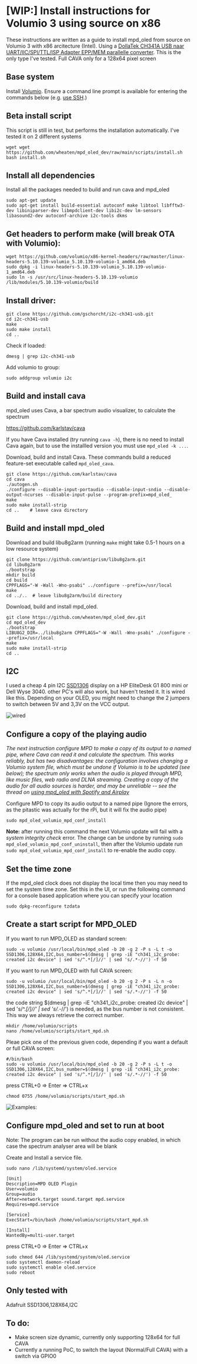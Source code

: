 # [WIP:] Install instructions for Volumio 3 using source on x86
These instructions are written as a guide to install mpd_oled from source on Volumio 3 with x86 arcitecture (Intel).
Using a [DollaTek CH341A USB naar UART/IIC/SPI/TTL/ISP Adapter EPP/MEM parallelle converter](https://www.amazon.nl/gp/product/B07DJZDRKG).
This is the only type I've tested.
Full CAVA only for a 128x64 pixel screen

## Base system

Install [Volumio](https://volumio.org/). Ensure a command line prompt is
available for entering the commands below (e.g.
[use SSH](https://volumio.github.io/docs/User_Manual/SSH.html).)

## Beta install script

This script is still in test, but performs the installation automatically.
I've tested it on 2 different systems
```
wget wget https://github.com/wheaten/mpd_oled_dev/raw/main/scripts/install.sh
bash install.sh
```

## Install all dependencies

Install all the packages needed to build and run cava and mpd_oled
```
sudo apt-get update
sudo apt-get install build-essential autoconf make libtool libfftw3-dev libiniparser-dev libmpdclient-dev libi2c-dev lm-sensors libasound2-dev autoconf-archive i2c-tools dkms
```

## Get headers to perform make (will break OTA with Volumio):
```
wget https://github.com/volumio/x86-kernel-headers/raw/master/linux-headers-5.10.139-volumio_5.10.139-volumio-1_amd64.deb
sudo dpkg -i linux-headers-5.10.139-volumio_5.10.139-volumio-1_amd64.deb
sudo ln -s /usr/src/linux-headers-5.10.139-volumio /lib/modules/5.10.139-volumio/build
```

## Install driver:

```
git clone https://github.com/gschorcht/i2c-ch341-usb.git
cd i2c-ch341-usb
make
sudo make install
cd ..
```

Check if loaded:
```
dmesg | grep i2c-ch341-usb
```

Add volumio to group:
```
sudo addgroup volumio i2c

```

## Build and install cava

mpd_oled uses Cava, a bar spectrum audio visualizer, to calculate the spectrum
   
   <https://github.com/karlstav/cava>

If you have Cava installed (try running `cava -h`), there is no need
to install Cava again, but to use the installled version you must use
`mpd_oled -k ...`.

Download, build and install Cava. These commands build a reduced
feature-set executable called `mpd_oled_cava`.
```
git clone https://github.com/karlstav/cava
cd cava
./autogen.sh
./configure --disable-input-portaudio --disable-input-sndio --disable-output-ncurses --disable-input-pulse --program-prefix=mpd_oled_
make
sudo make install-strip
cd ..    # leave cava directory
```

## Build and install mpd_oled

Download and build libu8g2arm (running `make` might take 0.5-1 hours on a low resource system)
```
git clone https://github.com/antiprism/libu8g2arm.git
cd libu8g2arm
./bootstrap
mkdir build
cd build
CPPFLAGS="-W -Wall -Wno-psabi" ../configure --prefix=/usr/local
make
cd ../..  # leave libu8g2arm/build directory
```

Download, build and install mpd_oled.
```
git clone https://github.com/wheaten/mpd_oled_dev.git
cd mpd_oled_dev
./bootstrap
LIBU8G2_DIR=../libu8g2arm CPPFLAGS="-W -Wall -Wno-psabi" ./configure --prefix=/usr/local
make
sudo make install-strip
cd ..
```

## I2C

I used a cheap 4 pin I2C [SSD1306](https://www.amazon.nl/gp/product/B074NJMPYJ) display on a HP EliteDesk G1 800 mini or Dell Wyse 3040. 
other PC's will also work, but haven't tested it.
It is wired like this. Depending on your OLED, you might need to change the 2 jumpers to switch between 5V and 3,3V on the VCC output.

![wired](connection_i2c.png)  


## Configure a copy of the playing audio
*The next instruction configure MPD to make a copy of its output to a*
*named pipe, where Cava can read it and calculate the spectrum.*
*This works reliably, but has two disadvantages: the configuration*
*involves changing a Volumio system file, which must be undone*
*if Volumio is to be updated (see below); the spectrum*
*only works when the audio is played through MPD, like music files,*
*web radio and DLNA streaming. Creating a copy of the audio for all*
*audio sources is harder, and may be unreliable -- see the thread on*
*[using mpd_oled with Spotify and Airplay](https://github.com/antiprism/mpd_oled/issues/4)*

Configure MPD to copy its audio output to a named pipe
(Ignore the errors, as the pitastic was actually for the rPi, but it will fix the audio pipe)
```
sudo mpd_oled_volumio_mpd_conf_install
```

**Note:** after running this command the next Volumio update will fail
with a *system integrity check* error. The change can be undone by running
`sudo mpd_oled_volumio_mpd_conf_uninstall`, then after the Volumio update
run `sudo mpd_oled_volumio_mpd_conf_install` to re-enable the audio copy.

## Set the time zone

If the mpd_oled clock does not display the local time then you may need
to set the system time zone. Set this in the UI, or run the following
command for a console based application where you can specify your location
```
sudo dpkg-reconfigure tzdata
```

## Create a start script for MPD_OLED
If you want to run MPD_OLED as standard screen:
```
sudo -u volumio /usr/local/bin/mpd_oled -b 20 -g 2 -P s -L t -o SSD1306,128X64,I2C,bus_number=$(dmesg | grep -iE "ch341_i2c_probe: created i2c device" | sed 's/^.*[/]//' | sed 's/.*-//') -f 50
```
If you want to run MPD_OLED with full CAVA screen:
```
sudo -u volumio /usr/local/bin/mpd_oled -b 20 -g 2 -P s -L n -o SSD1306,128X64,I2C,bus_number=$(dmesg | grep -iE "ch341_i2c_probe: created i2c device" | sed 's/^.*[/]//' | sed 's/.*-//') -f 50
```

the code string $(dmesg | grep -iE "ch341_i2c_probe: created i2c device" | sed 's/^.*[/]//' | sed 's/.*-//') is needed, as the bus number is not consistent. This way we always retrieve the correct number.


```
mkdir /home/volumio/scripts
nano /home/volumio/scripts/start_mpd.sh
```
Pleae pick one of the previous given code, depending if you want a default or full CAVA  screen:
```
#/bin/bash
sudo -u volumio /usr/local/bin/mpd_oled -b 20 -g 2 -P s -L t -o SSD1306,128X64,I2C,bus_number=$(dmesg | grep -iE "ch341_i2c_probe: created i2c device" | sed 's/^.*[/]//' | sed 's/.*-//') -f 50
```

press CTRL+0 => Enter => CTRL+x
```
chmod 0755 /home/volumio/scripts/start_mpd.sh
```
![Examples:](display.png)


## Configure mpd_oled and set to run at boot
Note: The program can be run without the audio copy enabled, in which case the spectrum analyser area will be blank

Create and Install a service file. 
```
sudo nano /lib/systemd/system/oled.service

[Unit]
Description=MPD OLED Plugin
User=volumio
Group=audio
After=network.target sound.target mpd.service
Requires=mpd.service

[Service]
ExecStart=/bin/bash /home/volumio/scripts/start_mpd.sh

[Install]
WantedBy=multi-user.target
```
press CTRL+0 => Enter => CTRL+x
```
sudo chmod 644 /lib/systemd/system/oled.service
sudo systemctl daemon-reload
sudo systemctl enable oled.service
sudo reboot
```
## Only tested with
Adafruit
SSD1306,128X64,I2C

## To do:
* Make screen size dynamic, currently only supporting 128x64 for full CAVA
* Currently a running PoC, to switch the layout (Normal/Full CAVA) with a switch via GPIO0



